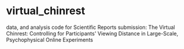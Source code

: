 # virtual_chinrest
data, and analysis code for Scientific Reports submission: The Virtual Chinrest: Controlling for Participants' Viewing Distance in Large-Scale, Psychophysical Online Experiments
